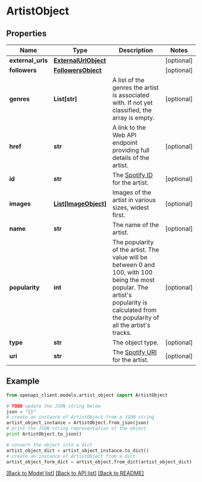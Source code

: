 # ArtistObject


## Properties
Name | Type | Description | Notes
------------ | ------------- | ------------- | -------------
**external_urls** | [**ExternalUrlObject**](ExternalUrlObject.md) |  | [optional] 
**followers** | [**FollowersObject**](FollowersObject.md) |  | [optional] 
**genres** | **List[str]** | A list of the genres the artist is associated with. If not yet classified, the array is empty.  | [optional] 
**href** | **str** | A link to the Web API endpoint providing full details of the artist.  | [optional] 
**id** | **str** | The [Spotify ID](/documentation/web-api/concepts/spotify-uris-ids) for the artist.  | [optional] 
**images** | [**List[ImageObject]**](ImageObject.md) | Images of the artist in various sizes, widest first.  | [optional] 
**name** | **str** | The name of the artist.  | [optional] 
**popularity** | **int** | The popularity of the artist. The value will be between 0 and 100, with 100 being the most popular. The artist&#39;s popularity is calculated from the popularity of all the artist&#39;s tracks.  | [optional] 
**type** | **str** | The object type.  | [optional] 
**uri** | **str** | The [Spotify URI](/documentation/web-api/concepts/spotify-uris-ids) for the artist.  | [optional] 

## Example

```python
from openapi_client.models.artist_object import ArtistObject

# TODO update the JSON string below
json = "{}"
# create an instance of ArtistObject from a JSON string
artist_object_instance = ArtistObject.from_json(json)
# print the JSON string representation of the object
print ArtistObject.to_json()

# convert the object into a dict
artist_object_dict = artist_object_instance.to_dict()
# create an instance of ArtistObject from a dict
artist_object_form_dict = artist_object.from_dict(artist_object_dict)
```
[[Back to Model list]](../README.md#documentation-for-models) [[Back to API list]](../README.md#documentation-for-api-endpoints) [[Back to README]](../README.md)


